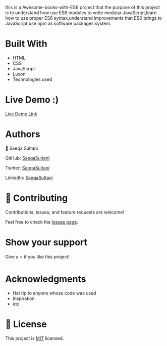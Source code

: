 
this is a Awesome-books-with-ES6 project that the purpose of this project is to understand how use ES6 modules to write modular JavaScript,learn how to use proper ES6 syntax,understand improvements that ES6 brings to JavaScript,use npm as software packages system.

# Built With
- HTML
- CSS 
- JavaScript
- Luxon
- Technologies used


# Live Demo :)


[Live Demo Link](https://saeqasultani.github.io/Portfolio-Project/)

# Authors

👤 Saeqa Sultani

GitHub: [SaeqaSultani](https://github.com/SaeqaSultani)

Twitter: [SaeqaSultani](https://twitter.com/SaeqaSultani)

LinkedIn: [SaeqaSultani](https://www.linkedin.com/in/saeqa-sultani-b41493187/)

# 🤝 Contributing
Contributions, issues, and feature requests are welcome!

Feel free to check the [issues page](https://github.com/SaeqaSultani/Awesome-books-with-ES6/issues).

# Show your support
Give a ⭐️ if you like this project!

# Acknowledgments
- Hat tip to anyone whose code was used
- Inspiration
- etc
# 📝 License
This project is [MIT](https://github.com/SaeqaSultani/Awesome-books-with-ES6/blob/Awesome-books-with-ES6/MIT.md) licensed.